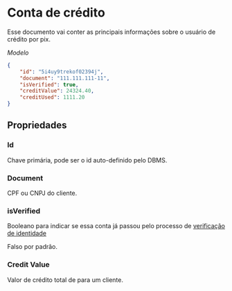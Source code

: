 # Conta de crédito

Esse documento vai conter as principais informações sobre o usuário de crédito por pix.

_Modelo_

```json
{
    "id": "5i4uy9trekof02394j",
    "document": "111.111.111-11",
    "isVerified": true,
    "creditValue": 24324.40,
    "creditUsed": 1111.20
}
```

## Propriedades

### Id

Chave primária, pode ser o id auto-definido pelo DBMS.

### Document

CPF ou CNPJ do cliente.

### isVerified

Booleano para indicar se essa conta já passou pelo processo de <a href="../atividades/prova_de_identidade.md">verificação de identidade</a>

Falso por padrão.

### Credit Value

Valor de crédito total de para um cliente.

